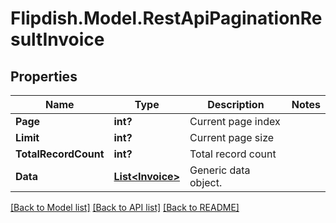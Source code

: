 # Flipdish.Model.RestApiPaginationResultInvoice
## Properties

Name | Type | Description | Notes
------------ | ------------- | ------------- | -------------
**Page** | **int?** | Current page index | 
**Limit** | **int?** | Current page size | 
**TotalRecordCount** | **int?** | Total record count | 
**Data** | [**List&lt;Invoice&gt;**](Invoice.md) | Generic data object. | 

[[Back to Model list]](../README.md#documentation-for-models) [[Back to API list]](../README.md#documentation-for-api-endpoints) [[Back to README]](../README.md)

